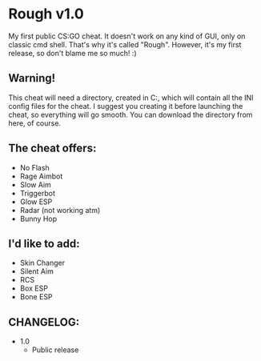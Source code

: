 # Rough v1.0
My first public CS:GO cheat. It doesn't work on any kind of GUI, only on classic cmd shell. That's why it's called "Rough".
However, it's my first release, so don't blame me so much! :)

## Warning!

This cheat will need a directory, created in C:\, which will contain all the INI config files for the cheat. I suggest you creating it before launching the cheat, so everything will go smooth. You can download the directory from here, of course.

## The cheat offers:

- No Flash
- Rage Aimbot
- Slow Aim
- Triggerbot
- Glow ESP
- Radar (not working atm)
- Bunny Hop

## I'd like to add:

- Skin Changer
- Silent Aim
- RCS
- Box ESP
- Bone ESP

## CHANGELOG:

- 1.0
  - Public release
